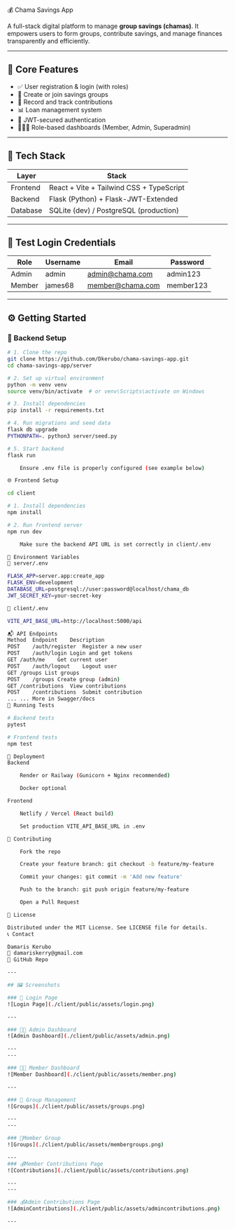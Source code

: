  💰 Chama Savings App

A full-stack digital platform to manage **group savings (chamas)**. It empowers users to form groups, contribute savings, and manage finances transparently and efficiently.

---

## 🚀 Core Features

- ✅ User registration & login (with roles)
- 👥 Create or join savings groups
- 💸 Record and track contributions
- 📊 Loan management system
- 🔐 JWT-secured authentication
- 🧑‍🤝‍🧑 Role-based dashboards (Member, Admin, Superadmin)

---

## 🧱 Tech Stack

| Layer     | Stack                                       |
|-----------|---------------------------------------------|
| Frontend  | React + Vite + Tailwind CSS + TypeScript    |
| Backend   | Flask (Python) + Flask-JWT-Extended         |
| Database  | SQLite (dev) / PostgreSQL (production)      |

---

## 🧪 Test Login Credentials

| Role       | Username     | Email                  | Password     |
|------------|--------------|------------------------|--------------|
| Admin      | admin        | admin@chama.com        | admin123     |
| Member     | james68      | member@chama.com       | member123    |

---

## ⚙️ Getting Started

### 🔧 Backend Setup

```bash
# 1. Clone the repo
git clone https://github.com/Dkerubo/chama-savings-app.git
cd chama-savings-app/server

# 2. Set up virtual environment
python -m venv venv
source venv/bin/activate  # or venv\Scripts\activate on Windows

# 3. Install dependencies
pip install -r requirements.txt

# 4. Run migrations and seed data
flask db upgrade
PYTHONPATH=. python3 server/seed.py

# 5. Start backend
flask run

    Ensure .env file is properly configured (see example below)

🌐 Frontend Setup

cd client

# 1. Install dependencies
npm install

# 2. Run frontend server
npm run dev

    Make sure the backend API URL is set correctly in client/.env

🔑 Environment Variables
📁 server/.env

FLASK_APP=server.app:create_app
FLASK_ENV=development
DATABASE_URL=postgresql://user:password@localhost/chama_db
JWT_SECRET_KEY=your-secret-key

📁 client/.env

VITE_API_BASE_URL=http://localhost:5000/api

📬 API Endpoints
Method	Endpoint	Description
POST	/auth/register	Register a new user
POST	/auth/login	Login and get tokens
GET	/auth/me	Get current user
POST	/auth/logout	Logout user
GET	/groups	List groups
POST	/groups	Create group (admin)
GET	/contributions	View contributions
POST	/contributions	Submit contribution
...	...	More in Swagger/docs
🧪 Running Tests

# Backend tests
pytest

# Frontend tests
npm test

🚀 Deployment
Backend

    Render or Railway (Gunicorn + Nginx recommended)

    Docker optional

Frontend

    Netlify / Vercel (React build)

    Set production VITE_API_BASE_URL in .env

🙌 Contributing

    Fork the repo

    Create your feature branch: git checkout -b feature/my-feature

    Commit your changes: git commit -m 'Add new feature'

    Push to the branch: git push origin feature/my-feature

    Open a Pull Request

📜 License

Distributed under the MIT License. See LICENSE file for details.
📞 Contact

Damaris Kerubo
📧 damariskerry@gmail.com
🔗 GitHub Repo

---

## 🖼️ Screenshots

### 🔐 Login Page
![Login Page](./client/public/assets/login.png)

---

### 🧑‍💼 Admin Dashboard
![Admin Dashboard](./client/public/assets/admin.png)

---
---

### 🧑‍💼 Member Dashboard
![Member Dashboard](./client/public/assets/member.png)

---

### 👥 Group Management
![Groups](./client/public/assets/groups.png)

---
---

### 👥Member Group
![Groups](./client/public/assets/membergroups.png)

--- 
### 💰Member Contributions Page
![Contributions](./client/public/assets/contributions.png)

---
---

### 💰Admin Contributions Page
![AdminContributions](./client/public/assets/admincontributions.png)

---


